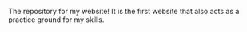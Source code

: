 The repository for my website! 
It is the first website that also acts as a practice ground for my skills.
